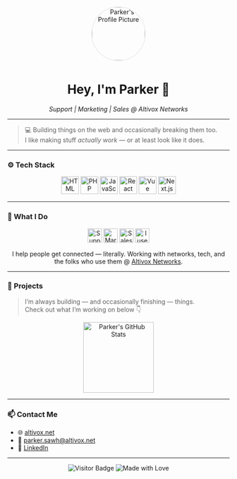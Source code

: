 <p align="center">
  <img src="https://avatars.githubusercontent.com/u/00000000?v=4" alt="Parker's Profile Picture" width="120" style="border-radius: 50%; border: 2px solid #eee; margin-bottom: 8px; vertical-align: middle;" />
  <a href="https://img.shields.io/badge/I%20use-Arch%20btw-1793D1?style=for-the-badge&logo=archlinux&logoColor=white">
  </a>
</p>

<h1 align="center">Hey, I'm Parker 👋</h1>
<p align="center"><em>Support | Marketing | Sales @ Altivox Networks</em></p>

---

> 💻 Building things on the web and occasionally breaking them too.  
> I like making stuff *actually work* — or at least look like it does.

---

### ⚙️ Tech Stack

<p align="center">
  <img alt="HTML" src="https://img.shields.io/badge/HTML-E34F26?style=for-the-badge&logo=html5&logoColor=white" height="40"/>
  <img alt="PHP" src="https://img.shields.io/badge/PHP-777BB4?style=for-the-badge&logo=php&logoColor=white" height="40"/>
  <img alt="JavaScript" src="https://img.shields.io/badge/JavaScript-F7DF1E?style=for-the-badge&logo=javascript&logoColor=black" height="40"/>
  <img alt="React" src="https://img.shields.io/badge/React-61DAFB?style=for-the-badge&logo=react&logoColor=black" height="40"/>
  <img alt="Vue" src="https://img.shields.io/badge/Vue.js-42B883?style=for-the-badge&logo=vue.js&logoColor=white" height="40"/>
  <img alt="Next.js" src="https://img.shields.io/badge/Next.js-000000?style=for-the-badge&logo=nextdotjs&logoColor=white" height="40"/>
</p>

---

### 🧠 What I Do

<p align="center">
  <img alt="Support" src="https://img.shields.io/badge/Support-0078D4?style=for-the-badge&logo=headset&logoColor=white" height="32"/>
  <img alt="Marketing" src="https://img.shields.io/badge/Marketing-FF6F00?style=for-the-badge&logo=mailchimp&logoColor=white" height="32"/>
  <img alt="Sales" src="https://img.shields.io/badge/Sales-00A859?style=for-the-badge&logo=sellfy&logoColor=white" height="32"/>
  <img alt="I use Arch btw" src="https://img.shields.io/badge/I%20use-Arch%20btw-1793D1?style=for-the-badge&logo=archlinux&logoColor=white" height="32"/>
</p>

<p align="center">
  I help people get connected — literally.  
  Working with networks, tech, and the folks who use them @ <a href="https://altivox.net">Altivox Networks</a>.
</p>

---

### 🌟 Projects

> I’m always building — and occasionally finishing — things.  
> Check out what I’m working on below 👇

<p align="center">
  <a href="https://github.com/parkersawh">
    <img src="https://github-readme-stats.vercel.app/api?username=parkersawh&show_icons=true&theme=tokyonight" alt="Parker's GitHub Stats" height="160"/>
  </a>
</p>

---

### 📫 Contact Me

- 🌐 [altivox.net](https://altivox.net)
- 📧 parker.sawh@altivox.net  
- 💼 [LinkedIn](https://linkedin.com/in/parkersawh)

---

<p align="center">
  <img alt="Visitor Badge" src="https://komarev.com/ghpvc/?username=parkersawh&style=flat-square" />
  <img alt="Made with Love" src="https://img.shields.io/badge/Made%20with-%F0%9F%92%96-pink?style=flat-square" />
</p>
